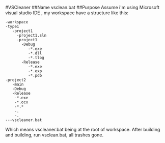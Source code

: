 #VSCleaner
##Name
    vsclean.bat
##Purpose
Assume i'm using Microsoft visual studio IDE , my workspace have a structure like this:


    -workspace
 	-type1
	   -project1
      	 -project1.sln
      	 -project1
           -Debug
              -*.exe
              -*.dll
              -*.tlog
           -Release
              -*.exe
              -*.exp
              -*.pdb
	-project2
	   -main
	   -Debug
	   -Release
	  	-*.exe
	  	-*.ocx
	  	-*.*
	  	-.
	  	-.
	---vscleaner.bat

Which means vscleaner.bat being at the root of workspace. After building and building, run vsclean.bat, all trashes gone.